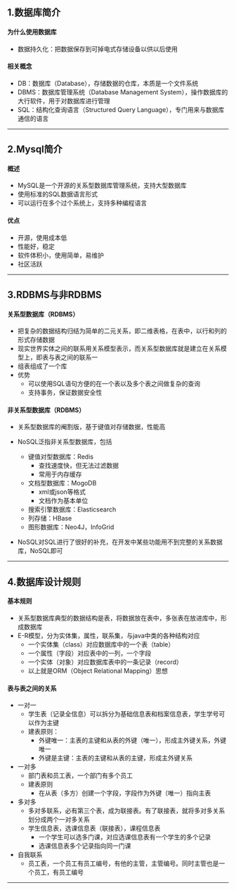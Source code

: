 ## 1.数据库简介

#### 为什么使用数据库

- 数据持久化：把数据保存到可掉电式存储设备以供以后使用

#### 相关概念

- DB：数据库（Database），存储数据的仓库，本质是一个文件系统
- DBMS：数据库管理系统（Database Management System），操作数据库的大行软件，用于对数据库进行管理
- SQL：结构化查询语言（Structured Query Language），专门用来与数据库通信的语言

------

## 2.Mysql简介

#### 概述

- MySQL是一个开源的关系型数据库管理系统，支持大型数据库
- 使用标准的SQL数据语言形式
- 可以运行在多个过个系统上，支持多种编程语言

#### 优点

- 开源，使用成本低
- 性能好，稳定
- 软件体积小，使用简单，易维护
- 社区活跃

------

## 3.RDBMS与非RDBMS

#### 关系型数据库（RDBMS）

- 把复杂的数据结构归结为简单的二元关系，即二维表格，在表中，以行和列的形式存储数据
- 现实世界实体之间的联系用关系模型表示，而关系型数据库就是建立在关系模型上，即表与表之间的联系一
- 组表组成了一个库
- 优势
  - 可以使用SQL语句方便的在一个表以及多个表之间做复杂的查询
  - 支持事务，保证数据安全性

#### 非关系型数据库（RDBMS）

- 关系型数据库的阉割版，基于键值对存储数据，性能高
- NoSQL泛指非关系型数据库，包括
  - 键值对型数据库：Redis
    - 查找速度快，但无法过滤数据
    - 常用于内存缓存
  - 文档型数据库：MogoDB
    - xml或json等格式
    - 文档作为基本单位
  - 搜索引擎数据库：Elasticsearch
  - 列存储：HBase
  - 图形数据库：Neo4J，InfoGrid

- NoSQL对SQL进行了很好的补充，在开发中某些功能用不到完整的关系数据库，NoSQL即可

------

## 4.数据库设计规则

#### 基本规则

- 关系型数据库典型的数据结构是表，将数据放在表中，多张表在放进库中，形成数据库
- E-R模型，分为实体集，属性，联系集，与java中类的各种结构对应
  - 一个实体集（class）对应数据库中的一个表（table）
  - 一个属性（字段）对应表中的一列，一个字段
  - 一个实体（对象）对应数据库表中的一条记录（record）
  - 以上就是ORM（Object Relational Mapping）思想

#### 表与表之间的关系

- 一对一
  - 学生表（记录全信息）可以拆分为基础信息表和档案信息表，学生学号可以作为主键
  - 建表原则：
    - 外键唯一：主表的主键和从表的外键（唯一），形成主外键关系，外键唯一
    - 外键是主键：主表的主键和从表的主键，形成主外键关系
- 一对多
  - 部门表和员工表，一个部门有多个员工
  - 建表原则
    - 在从表（多方）创建一个字段，字段作为外键（唯一）指向主表
- 多对多
  - 多对多联系，必有第三个表，成为联接表。有了联接表，就将多对多关系划分成两个一对多关系
  - 学生信息表，选课信息表（联接表），课程信息表
    - 一个学生可以选多门课，对应选课信息表有一个学生的多个记录
    - 选课信息表多个记录指向同一门课
- 自我联系
  - 员工表，一个员工有员工编号，有他的主管，主管编号。同时主管也是一个员工，有员工编号

------











